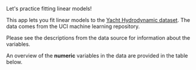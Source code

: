 Let's practice fitting linear models!  

This app lets you fit linear models to the [Yacht Hydrodynamic dataset](https://archive-beta.ics.uci.edu/ml/datasets/243). The data comes from the UCI machine learning repository.  

Please see the descriptions from the data source for information about the variables.  

An overview of the **numeric** variables in the data are provided in the table below.  

